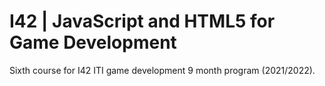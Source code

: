 # I42 | JavaScript and HTML5 for Game Development
 Sixth course for I42 ITI game development 9 month program (2021/2022).
